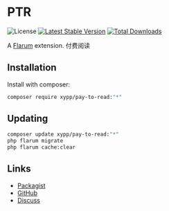 # PTR

![License](https://img.shields.io/badge/license-MIT-blue.svg) [![Latest Stable Version](https://img.shields.io/packagist/v/xypp/pay-to-read.svg)](https://packagist.org/packages/xypp/pay-to-read) [![Total Downloads](https://img.shields.io/packagist/dt/xypp/pay-to-read.svg)](https://packagist.org/packages/xypp/pay-to-read)

A [Flarum](http://flarum.org) extension. 付费阅读

## Installation

Install with composer:

```sh
composer require xypp/pay-to-read:"*"
```

## Updating

```sh
composer update xypp/pay-to-read:"*"
php flarum migrate
php flarum cache:clear
```

## Links

- [Packagist](https://packagist.org/packages/xypp/pay-to-read)
- [GitHub](https://github.com/xypp/pay-to-read)
- [Discuss](https://discuss.flarum.org/d/PUT_DISCUSS_SLUG_HERE)
